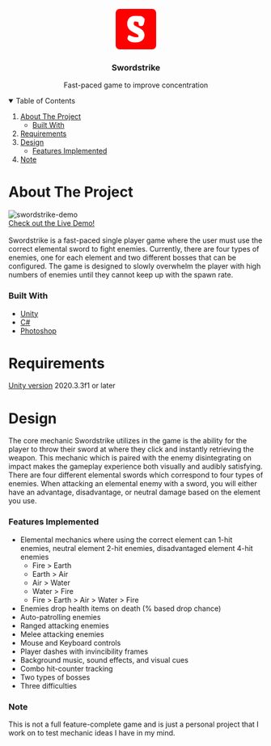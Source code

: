 <p align="center">
  <a href="https://github.com/tangivan/swordstrike-game">
    <img src="SwordStrike/Assets/Art/android-chrome-512x512.png" alt="Logo" width="80" height="80">
  </a>

  <h3 align="center">Swordstrike</h3>

  <p align="center">
    Fast-paced game to improve concentration
  </p>
</p>

<details open="open">
  <summary>Table of Contents</summary>
  <ol>
    <li>
      <a href="#about-the-project">About The Project</a>
      <ul>
        <li><a href="#built-with">Built With</a></li>
      </ul>
    </li>
    <li>
      <a href="#requirements">Requirements</a>
    </li>
    <li>
      <a href="#design">Design</a>
      <ul>
        <li><a href="#features-implemented">Features Implemented</a></li>
      </ul>
    </li>
    <li>
      <a href="#note">Note</a>
    </li>
  </ol>
</details>

# About The Project
![swordstrike-demo](https://github.com/tangivan/swordstrike-game/blob/master/SwordStrike/Assets/Art/swordstrike-gif.gif)  
[Check out the Live Demo!](https://ivantang.ca/swordstrike)
<br />
<br />
Swordstrike is a fast-paced single player game where the user must use the correct elemental sword to fight enemies. Currently, there are four types of enemies, one for each element and two different bosses that can be configured. The game is designed to slowly overwhelm the player with high numbers of enemies until they cannot keep up with the spawn rate.

### Built With
* [Unity](https://unity.com/)
* [C#](https://docs.microsoft.com/en-us/dotnet/csharp/)
* [Photoshop](https://www.adobe.com/ca/products/photoshop.html)

# Requirements
[Unity version](https://unity3d.com/get-unity/download/archive) 2020.3.3f1 or later

# Design
The core mechanic Swordstrike utilizes in the game is the ability for the player to throw their sword at where they click and instantly retrieving the weapon. This mechanic which is paired with the enemy disintegrating on impact makes the gameplay experience both visually and audibly satisfying. There are four different elemental swords which correspond to four types of enemies. When attacking an elemental enemy with a sword, you will either have an advantage, disadvantage, or neutral damage based on the element you use. 

### Features Implemented
* Elemental mechanics where using the correct element can 1-hit enemies, neutral element 2-hit enemies, disadvantaged element 4-hit enemies
  * Fire > Earth
  * Earth > Air
  * Air > Water
  * Water > Fire
  * Fire > Earth > Air > Water > Fire
* Enemies drop health items on death (% based drop chance)
* Auto-patrolling enemies
* Ranged attacking enemies
* Melee attacking enemies
* Mouse and Keyboard controls
* Player dashes with invincibility frames
* Background music, sound effects, and visual cues
* Combo hit-counter tracking
* Two types of bosses
* Three difficulties

### Note
This is not a full feature-complete game and is just a personal project that I work on to test mechanic ideas I have in my mind. 
